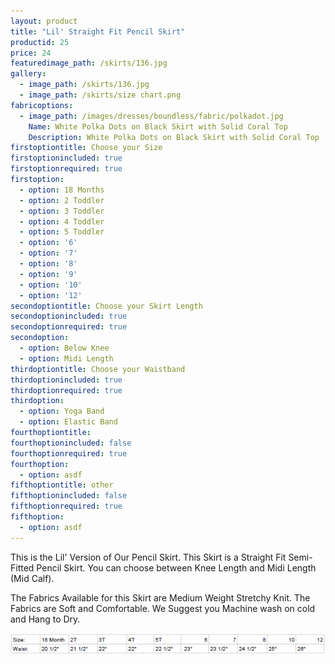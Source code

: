 ```yaml
---
layout: product
title: "Lil' Straight Fit Pencil Skirt"
productid: 25
price: 24
featuredimage_path: /skirts/136.jpg
gallery:
  - image_path: /skirts/136.jpg
  - image_path: /skirts/size chart.png
fabricoptions:
  - image_path: /images/dresses/boundless/fabric/polkadot.jpg
    Name: White Polka Dots on Black Skirt with Solid Coral Top
    Description: White Polka Dots on Black Skirt with Solid Coral Top
firstoptiontitle: Choose your Size
firstoptionincluded: true
firstoptionrequired: true
firstoption:
  - option: 18 Months
  - option: 2 Toddler
  - option: 3 Toddler
  - option: 4 Toddler
  - option: 5 Toddler
  - option: '6'
  - option: '7'
  - option: '8'
  - option: '9'
  - option: '10'
  - option: '12'
secondoptiontitle: Choose your Skirt Length
secondoptionincluded: true
secondoptionrequired: true
secondoption:
  - option: Below Knee
  - option: Midi Length
thirdoptiontitle: Choose your Waistband
thirdoptionincluded: true
thirdoptionrequired: true
thirdoption:
  - option: Yoga Band
  - option: Elastic Band
fourthoptiontitle:
fourthoptionincluded: false
fourthoptionrequired: true
fourthoption:
  - option: asdf
fifthoptiontitle: other
fifthoptionincluded: false
fifthoptionrequired: true
fifthoption:
  - option: asdf
---
```



This is the Lil' Version of Our Pencil Skirt. This Skirt is a Straight Fit Semi-Fitted Pencil Skirt. You can choose between Knee Length and Midi Length (Mid Calf).

The Fabrics Available for this Skirt are Medium Weight Stretchy Knit. The Fabrics are Soft and Comfortable. We Suggest you Machine wash on cold and Hang to Dry.&nbsp;

![](/uploads/versions/size-chart---x----592-40x---.png)